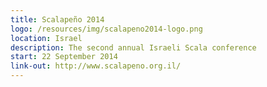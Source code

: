```yaml
---
title: Scalapeño 2014
logo: /resources/img/scalapeno2014-logo.png
location: Israel
description: The second annual Israeli Scala conference
start: 22 September 2014
link-out: http://www.scalapeno.org.il/
---
```

